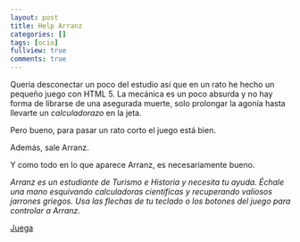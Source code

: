 ```yaml
---
layout: post
title: Help Arranz
categories: []
tags: [ocio]
fullview: true
comments: true
---
```


Quería desconectar un poco del estudio así que en un rato he hecho un pequeño juego con HTML 5. La mecánica es un poco absurda y no hay forma de librarse de una asegurada muerte, solo prolongar la agonía hasta llevarte un <i>calculadorazo </i>en la jeta.

Pero bueno, para pasar un rato corto el juego está bien.

Además, sale Arranz.

Y como todo en lo que aparece Arranz, es necesariamente bueno.

*Arranz es un estudiante de Turismo e Historia y necesita tu ayuda. Échale una mano esquivando calculadoras científicas y recuperando valiosos jarrones griegos.
Usa las flechas de tu teclado o los botones del juego para controlar a Arranz.*

<a class="btn btn-secondary" href="/html5/arranz/" target="_blank">Juega</a>
